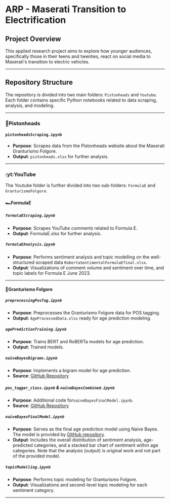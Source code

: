 # ARP - Maserati Transition to Electrification

## Project Overview
This applied research project aims to explore how younger audiences, specifically those in their teens and twenties, react on social media to Maserati's transition to electric vehicles.


---

## Repository Structure

The repository is divided into two main folders: `Pistonheads` and `Youtube`. Each folder contains specific Python notebooks related to data scraping, analysis, and modeling.

---

### 📁Pistonheads

#### `pistonheadsScraping.ipynb`
- **Purpose**: Scrapes data from the Pistonheads website about the Maserati Granturismo Folgore.
- **Output**: `pistonheads.xlsx` for further analysis.

---

### :yt:YouTube

The Youtube folder is further divided into two sub-folders: `FormulaE` and `GranturismoFolgore`.

#### 🏎️FormulaE

##### `formulaEScraping.ipynb`
- **Purpose**: Scrapes YouTube comments related to Formula E.
- **Output**: FormulaE.xlsx for further analysis.

##### `formulaEAnalysis.ipynb`
- **Purpose**: Performs sentiment analysis and topic modelling on the well-structured scraped data `RobertaSentimentalFormulaEfinal.xlsx`.
- **Output**: Visualizations of comment volume and sentiment over time, and topic labels for Formula E June 2023.

---

#### 🚙Granturismo Folgore

##### `preprocessingPosTag.ipynb`
- **Purpose**: Preprocesses the Granturismo Folgore data for POS tagging.
- **Output**: `AgeProcessedData.xlsx` ready for age prediction modeling.

##### `agePredictionTraining.ipynb`
- **Purpose**: Trains BERT and RoBERTa models for age prediction.
- **Output**: Trained models.

##### `naiveBayesBigrams.ipynb`
- **Purpose**: Implements a bigram model for age prediction.
- **Source**: [GitHub Repository](https://github.com/twistedTightly/NLP-Age-Classification/blob/master/src/naive_bayes_bigrams_class_return_probs.py)

##### `pos_tagger_class.ipynb` & `naiveBayesCombined.ipynb`
- **Purpose**: Additional code for`naiveBayesFinalModel.ipynb`.
- **Source**: [GitHub Repository](https://github.com/twistedTightly/NLP-Age-Classification)

##### `naiveBayesFinalModel.ipynb`
- **Purpose**: Serves as the final age prediction model using Naive Bayes. The model is provided by [ GitHub repository](https://github.com/twistedTightly/NLP-Age-Classification/blob/master/src/naive_bayes_combined.py).
- **Output**: Includes the overall distribution of sentiment analysis, age-predicted categories, and a stacked bar chart of sentiment within age categories. Note that the analysis (output) is original work and not part of the provided model.

##### `topicModelling.ipynb`
- **Purpose**: Performs topic modeling for Granturismo Folgore.
- **Output**: Visualizations and second-level topic modeling for each sentiment category.

---
